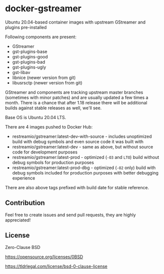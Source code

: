# docker-gstreamer
Ubuntu 20.04-based container images with upstream GStreamer and plugins pre-installed

Following components are present:
* GStreamer
* gst-plugins-base
* gst-plugins-good
* gst-plugins-bad
* gst-plugins-ugly
* gst-libav
* libnice (newer version from git)
* libusrsctp (newer version from git)

GStreamer and components are tracking upstream master branches (sometimes with minor patches) and are usually updated a few times a month.
There is a chance that after 1.18 release there will be additional builds against stable releases as well, we'll see.

Base OS is Ubuntu 20.04 LTS.

There are 4 images pushed to Docker Hub:
* restreamio/gstreamer:latest-dev-with-source - includes unoptimized build with debug symbols and even source code it was built with
* restreamio/gstreamer:latest-dev - same as above, but without source code for development purposes
* restreamio/gstreamer:latest-prod - optimized (`-O3` and `LTO`) build without debug symbols for production purposes
* restreamio/gstreamer:latest-prod-dbg - optimized (`-O2` only) build with debug symbols included for production purposes with better debugging experience

There are also above tags prefixed with build date for stable reference.

## Contribution
Feel free to create issues and send pull requests, they are highly appreciated!

## License
Zero-Clause BSD

https://opensource.org/licenses/0BSD

https://tldrlegal.com/license/bsd-0-clause-license
